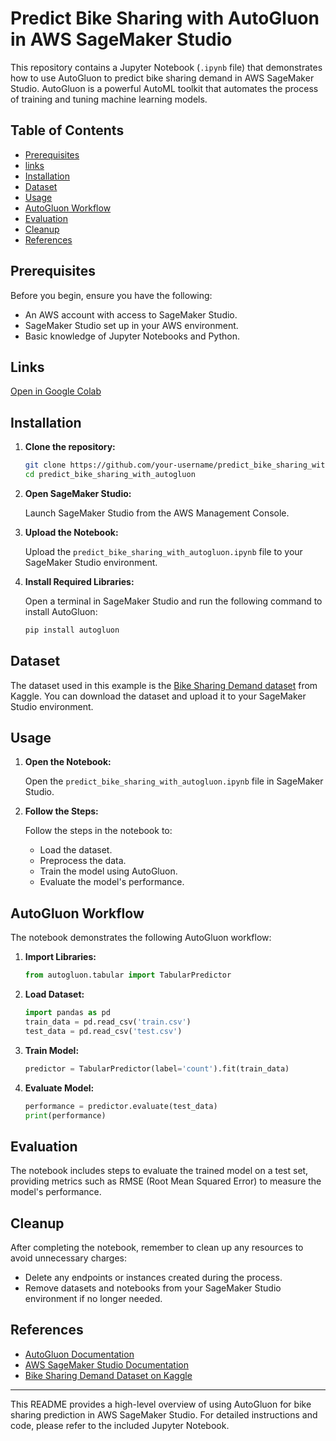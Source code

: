 # Predict Bike Sharing with AutoGluon in AWS SageMaker Studio

This repository contains a Jupyter Notebook (`.ipynb` file) that demonstrates how to use AutoGluon to predict bike sharing demand in AWS SageMaker Studio. AutoGluon is a powerful AutoML toolkit that automates the process of training and tuning machine learning models.

## Table of Contents

- [Prerequisites](#prerequisites)
- [links](#links)
- [Installation](#installation)
- [Dataset](#dataset)
- [Usage](#usage)
- [AutoGluon Workflow](#autogluon-workflow)
- [Evaluation](#evaluation)
- [Cleanup](#cleanup)
- [References](#references)

## Prerequisites

Before you begin, ensure you have the following:

- An AWS account with access to SageMaker Studio.
- SageMaker Studio set up in your AWS environment.
- Basic knowledge of Jupyter Notebooks and Python.

## Links
[Open in Google Colab](https://colab.research.google.com/github/jahnvisahni31/predict_bike_sharing_with_autogluon/blob/main/predict_bike_sharing_with_autogluon.ipynb)


## Installation

1. **Clone the repository:**

    ```bash
    git clone https://github.com/your-username/predict_bike_sharing_with_autogluon.git
    cd predict_bike_sharing_with_autogluon
    ```

2. **Open SageMaker Studio:**

    Launch SageMaker Studio from the AWS Management Console.

3. **Upload the Notebook:**

    Upload the `predict_bike_sharing_with_autogluon.ipynb` file to your SageMaker Studio environment.

4. **Install Required Libraries:**

    Open a terminal in SageMaker Studio and run the following command to install AutoGluon:

    ```bash
    pip install autogluon
    ```

## Dataset

The dataset used in this example is the [Bike Sharing Demand dataset](https://www.kaggle.com/c/bike-sharing-demand) from Kaggle. You can download the dataset and upload it to your SageMaker Studio environment.

## Usage

1. **Open the Notebook:**

    Open the `predict_bike_sharing_with_autogluon.ipynb` file in SageMaker Studio.

2. **Follow the Steps:**

    Follow the steps in the notebook to:

    - Load the dataset.
    - Preprocess the data.
    - Train the model using AutoGluon.
    - Evaluate the model's performance.

## AutoGluon Workflow

The notebook demonstrates the following AutoGluon workflow:

1. **Import Libraries:**
    ```python
    from autogluon.tabular import TabularPredictor
    ```

2. **Load Dataset:**
    ```python
    import pandas as pd
    train_data = pd.read_csv('train.csv')
    test_data = pd.read_csv('test.csv')
    ```

3. **Train Model:**
    ```python
    predictor = TabularPredictor(label='count').fit(train_data)
    ```

4. **Evaluate Model:**
    ```python
    performance = predictor.evaluate(test_data)
    print(performance)
    ```

## Evaluation

The notebook includes steps to evaluate the trained model on a test set, providing metrics such as RMSE (Root Mean Squared Error) to measure the model's performance.

## Cleanup

After completing the notebook, remember to clean up any resources to avoid unnecessary charges:

- Delete any endpoints or instances created during the process.
- Remove datasets and notebooks from your SageMaker Studio environment if no longer needed.

## References

- [AutoGluon Documentation](https://auto.gluon.ai/stable/index.html)
- [AWS SageMaker Studio Documentation](https://docs.aws.amazon.com/sagemaker/latest/dg/studio.html)
- [Bike Sharing Demand Dataset on Kaggle](https://www.kaggle.com/c/bike-sharing-demand)

---

This README provides a high-level overview of using AutoGluon for bike sharing prediction in AWS SageMaker Studio. For detailed instructions and code, please refer to the included Jupyter Notebook.
